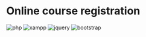 # Online course registration

![php](https://img.shields.io/badge/PHP-777BB4?style=for-the-badge&logo=php&logoColor=white)
![xampp](https://img.shields.io/badge/xampp-d35400?style=for-the-badge&logo=xampp&logoColor=white)
![jquery](https://img.shields.io/badge/jQuery-0769AD?style=for-the-badge&logo=jquery&logoColor=white)
![bootstrap](https://img.shields.io/badge/Bootstrap-563D7C?style=for-the-badge&logo=bootstrap&logoColor=white)
